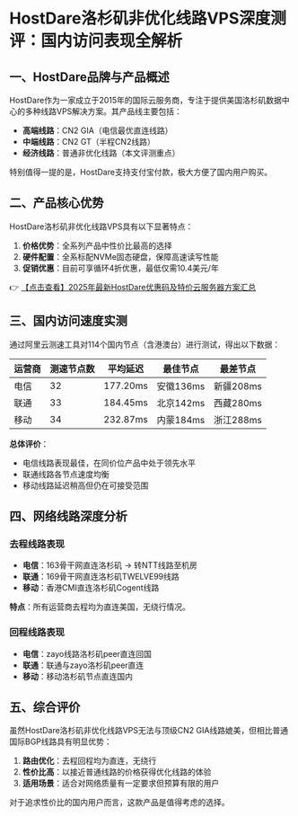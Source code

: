 # HostDare洛杉矶非优化线路VPS深度测评：国内访问表现全解析

## 一、HostDare品牌与产品概述

HostDare作为一家成立于2015年的国际云服务商，专注于提供美国洛杉矶数据中心的多种线路VPS解决方案。其产品线主要包括：

- **高端线路**：CN2 GIA（电信最优直连线路）
- **中端线路**：CN2 GT（半程CN2线路）
- **经济线路**：普通非优化线路（本文评测重点）

特别值得一提的是，HostDare支持支付宝付款，极大方便了国内用户购买。

## 二、产品核心优势

HostDare洛杉矶非优化线路VPS具有以下显著特点：

1. **价格优势**：全系列产品中性价比最高的选择
2. **硬件配置**：全系标配NVMe固态硬盘，保障高速读写性能
3. **促销优惠**：目前可享循环4折优惠，最低仅需10.4美元/年

👉 [【点击查看】2025年最新HostDare优惠码及特价云服务器方案汇总](https://bit.ly/hostdare)

## 三、国内访问速度实测

通过阿里云测速工具对114个国内节点（含港澳台）进行测试，得出以下数据：

| 运营商 | 测速节点数 | 平均延迟 | 最佳节点 | 最差节点 |
|--------|------------|----------|----------|----------|
| 电信   | 32         | 177.20ms | 安徽136ms | 新疆208ms |
| 联通   | 33         | 184.45ms | 北京142ms | 西藏280ms |
| 移动   | 34         | 232.87ms | 内蒙184ms | 浙江288ms |

**总体评价**：
- 电信线路表现最佳，在同价位产品中处于领先水平
- 联通线路各节点速度均衡
- 移动线路延迟稍高但仍在可接受范围

## 四、网络线路深度分析

### 去程线路表现

- **电信**：163骨干网直连洛杉矶 → 转NTT线路至机房
- **联通**：169骨干网直连洛杉矶TWELVE99线路
- **移动**：香港CMI直连洛杉矶Cogent线路

**特点**：所有运营商去程均为直连美国，无绕行情况。

### 回程线路表现

- **电信**：zayo线路洛杉矶peer直连回国
- **联通**：联通与zayo洛杉矶peer直连
- **移动**：移动洛杉矶节点直连国内

## 五、综合评价

虽然HostDare洛杉矶非优化线路VPS无法与顶级CN2 GIA线路媲美，但相比普通国际BGP线路具有明显优势：

1. **路由优化**：去程回程均为直连，无绕行
2. **性价比高**：以接近普通线路的价格获得优化线路的体验
3. **适用场景**：适合对网络质量有一定要求但预算有限的用户

对于追求性价比的国内用户而言，这款产品是值得考虑的选择。